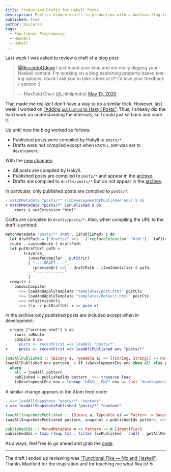 ```yaml
---
title: Production Drafts for Hakyll Posts
description: Publish hidden drafts to production with a boolean flag in the metadata
published: true
author: Riccardo
tags:
  - Functional Programming
  - Haskell
  - Hakyll
---
```


Last week I was asked to review a draft of a blog post:

<blockquote class="twitter-tweet"><p lang="en" dir="ltr"><a href="https://twitter.com/RiccardoOdone?ref_src=twsrc%5Etfw">@RiccardoOdone</a> I just found your blog and am really digging your Haskell content. I&#39;m working on a blog explaining property based testing options, could I ask you to take a look at it? I&#39;d love your feedback / opinion :)</p>&mdash; Maxfield Chen (@_nihliphobe) <a href="https://twitter.com/_nihliphobe/status/1260669421099446272?ref_src=twsrc%5Etfw">May 13, 2020</a></blockquote>

That made me realize I don't have a way to do a similar trick. However, last week I worked on ["Adding `published` to Hakyll Posts"](https://odone.io/posts/2020-05-18-published-posts-hakyll/). Thus, I already did the hard work on understanding the internals, so I could just sit back and code it.

Up until now the blog worked as follows:

- Published posts were compiled by Hakyll to `posts/*`.
- Drafts were not compiled except when `HAKYLL_ENV` was set to `development`.

With the [new changes](https://github.com/3v0k4/contact-page/commit/a5c435a2177f7ca3d73622986765f57e87c62085):

- All posts are compiled by Hakyll.
- Published posts are compiled to `posts/*` and appear in the [archive](https://odone.io/archive/).
- Drafts are compiled to `drafts/posts/*` but do not appear in the [archive](https://odone.io/archive/).

In particular, only published posts are compiled to `posts/*`:

```diff
- matchMetadata "posts/*" (isDevelopmentOrPublished env) $ do
+ matchMetadata "posts/*" isPublished $ do
    route $ setExtension "html"
```

Drafts are compiled to `drafts/posts/*`. Also, when compiling the URL to the draft is printed:

```hs
matchMetadata "posts/*" (not . isPublished) $ do
  let draftPath = ("drafts/" <>) . (`replaceExtension` "html") . toFilePath
  route . customRoute $ draftPath
  let putDraftUrl path =
        traverse_
          (unsafeCompiler . putStrLn)
          [ "----DRAFT----",
            (previewUrl <>) . draftPath . itemIdentifier $ path,
            "-------------"
          ]
  compile $
    pandocCompiler
      >>= loadAndApplyTemplate "templates/post.html" postCtx
      >>= loadAndApplyTemplate "templates/default.html" postCtx
      >>= relativizeUrls
      >>= (\x -> putDraftUrl x >> pure x)
```

In the archive only published posts are included except when in development:

```diff
  create ["archive.html"] $ do
    route idRoute
    compile $ do
-     posts <- recentFirst =<< loadAll "posts/*"
+     posts <- recentFirst =<< loadAllPublished env "posts/*"
```

```hs
loadAllPublished :: (Binary a, Typeable a) => [(String, String)] -> Pattern -> Compiler [Item a]
loadAllPublished env pattern_ = if isDevelopmentEnv env then all else published
  where
    all = loadAll pattern_
    published = publishedIds pattern_ >>= traverse load
    isDevelopmentEnv env = lookup "HAKYLL_ENV" env == Just "development"
```

A similar change appears in the Atom feed code:

```diff
- =<< loadAllSnapshots "posts/*" "content"
+ =<< loadAllSnapshotsPublished "posts/*" "content"
```

```hs
loadAllSnapshotsPublished :: (Binary a, Typeable a) => Pattern -> Snapshot -> Compiler [Item a]
loadAllSnapshotsPublished pattern_ snapshot = publishedIds pattern_ >>= traverse (`loadSnapshot` snapshot)

publishedIds :: MonadMetadata m => Pattern -> m [Identifier]
publishedIds = fmap (fmap fst . filter (isPublished . snd)) . getAllMetadata
```

As always, feel free to go ahead and grab the [code](https://github.com/3v0k4/contact-page/blob/a5c435a2177f7ca3d73622986765f57e87c62085/blog/site.hs).

---

The draft I ended up reviewing was ["Functional Fika — Nix and Haskell"](https://maxfieldchen.com/posts/2020-05-16-Functional-Fika-Haskell-Nix-Cabal.html). Thanks Maxfield for the inspiration and for teaching me what fika is! ☕️
